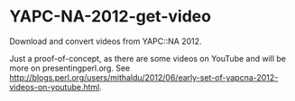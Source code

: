 YAPC-NA-2012-get-video
======================

Download and convert videos from YAPC::NA 2012.

Just a proof-of-concept, as there are some videos on YouTube and will be more on presentingperl.org. See http://blogs.perl.org/users/mithaldu/2012/06/early-set-of-yapcna-2012-videos-on-youtube.html.